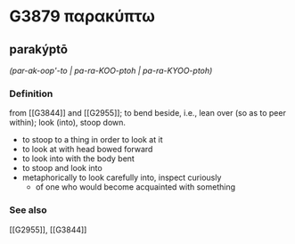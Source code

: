 # G3879 παρακύπτω

## parakýptō

_(par-ak-oop'-to | pa-ra-KOO-ptoh | pa-ra-KYOO-ptoh)_

### Definition

from [[G3844]] and [[G2955]]; to bend beside, i.e., lean over (so as to peer within); look (into), stoop down.

- to stoop to a thing in order to look at it
- to look at with head bowed forward
- to look into with the body bent
- to stoop and look into
- metaphorically to look carefully into, inspect curiously
  - of one who would become acquainted with something

### See also

[[G2955]], [[G3844]]

